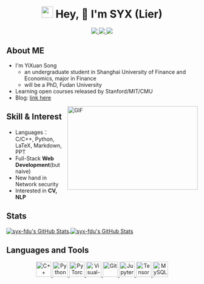 <h1 align="center">
  <img src="https://emojis.slackmojis.com/emojis/images/1531849430/4246/blob-sunglasses.gif?1531849430" width="30"/> Hey, 👋  I'm SYX (Lier) </a>
</h1>
<p align="center">
  <a href="https://github.com/syx-fdu">
    <img src="https://badges.pufler.dev/visits/syx-fdu/syx-fdu?style=flat-square&color=black&logo=github">
  </a>
  <a href="https://github.com/syx-fdu">
    <img src="https://badges.pufler.dev/years/syx-fdu?style=flat-square&color=black&logo=github">
  </a>
  <a href="https://github.com/syx-fdu?tab=repositories">
    <img src="https://badges.pufler.dev/repos/syx-fdu?style=flat-square&color=black&logo=github">
  </a>
<!--   <a href="https://gist.github.com/syx-fdu">
    <img src="https://badges.pufler.dev/gists/syx-fdu?style=flat-square&color=black&logo=github">
  </a>
  <a href="https://github.com/syx-fdu">
    <img src="https://badges.pufler.dev/commits/monthly/syx-fdu?style=flat-square&color=black&logo=github">
  </a> -->
</p>

## About ME

- I'm YiXuan Song
  -  an undergraduate student in Shanghai University of Finance and Economics, major in Finance
  -  will be a PhD, Fudan University
- Learning open courses released by Stanford/MIT/CMU
- Blog: [link here](https://www.zhihu.com/people/shenhao-63)

<img align="right" alt="GIF" src="https://github.com/abhisheknaiidu/abhisheknaiidu/blob/master/code.gif?raw=true" width="343" height="220" title="Do what you like, and do it best!">

## Skill & Interest
- Languages：C/C++, Python, LaTeX, Markdown, PPT
- Full-Stack **Web Development**(but naive)
- New hand in Network security
- Interested in **CV, NLP** 

## Stats
<a href="https://github.com/syx-fdu/syx-fdu">
  <img align="center" src="https://github-readme-stats.vercel.app/api/top-langs/?username=syx-fdu&langs_count=10&layout=compact&exclude_repo=syx-fdu.github.io" alt="syx-fdu's GitHub Stats" /></a><a href="https://github.com/syx-fdu">
  <img align="center" src="https://github-readme-stats.vercel.app/api?username=syx-fdu&show_icons=true&line_height=27&count_private=true&title_color=333&text_color=777" alt="syx-fdu's GitHub Stats" /></a>

## Languages and Tools
<p align="center">
<a href='https://en.cppreference.com/w/cpp'>
  <img src='https://cdn.jsdelivr.net/npm/simple-icons@6.20.0/icons/cplusplus.svg' alt='C++' height='40'>
</a>
<a href='https://www.python.org/'>
  <img src="https://www.vectorlogo.zone/logos/python/python-icon.svg" alt="Python" height="40"/>
</a>
<a href="https://pytorch.org/"> 
  <img src="https://www.vectorlogo.zone/logos/pytorch/pytorch-icon.svg" alt="PyTorch" height="40"/> 
</a>
<a href='https://code.visualstudio.com/'>
  <img src="https://www.vectorlogo.zone/logos/visualstudio_code/visualstudio_code-icon.svg" alt="Visual-Studio-Code" height="40"/> 
</a>
<a href='https://git-scm.com/'>
  <img src="https://www.vectorlogo.zone/logos/git-scm/git-scm-icon.svg" alt="Git" height="40"/>
</a>
<a href='https://jupyter.org/'>
  <img src="https://www.vectorlogo.zone/logos/jupyter/jupyter-icon.svg" alt="Jupyter" height="40"/> 
</a>
<a href='https://tensorflow.google.cn/'>
  <img src="https://www.vectorlogo.zone/logos/tensorflow/tensorflow-icon.svg" alt="TensorFlow" height="40"/> 
</a>
<a href='https://www.mysql.com/'>
  <img src="https://www.vectorlogo.zone/logos/mysql/mysql-icon.svg" alt="MySQL" height="40"/> 
</a>
</p>
